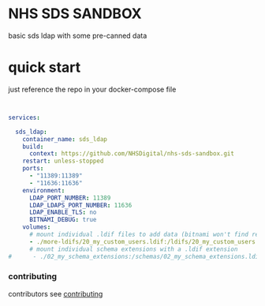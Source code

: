 # NHS SDS SANDBOX

basic sds ldap with some pre-canned data

# quick start

just reference the repo in your docker-compose file
```yaml


services:

  sds_ldap:
    container_name: sds_ldap
    build:
      context: https://github.com/NHSDigital/nhs-sds-sandbox.git
    restart: unless-stopped
    ports:
      - "11389:11389"
      - "11636:11636"
    environment:
      LDAP_PORT_NUMBER: 11389
      LDAP_LDAPS_PORT_NUMBER: 11636
      LDAP_ENABLE_TLS: no
      BITNAMI_DEBUG: true
    volumes:
      # mount individual .ldif files to add data (bitnami won't find recursively, so you can't mount a subfolder)
      - ./more-ldifs/20_my_custom_users.ldif:/ldifs/20_my_custom_users.ldif:ro
      # mount individual schema extensions with a .ldif extension
#      - ./02_my_schema_extensions:/schemas/02_my_schema_extensions.ldif:ro

```


### contributing
contributors see [contributing](CONTRIBUTING.md)
